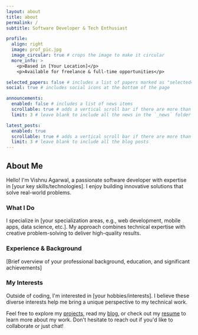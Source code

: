 ```yaml
---
layout: about
title: about
permalink: /
subtitle: Software Developer & Tech Enthusiast

profile:
  align: right
  image: prof_pic.jpg
  image_circular: true # crops the image to make it circular
  more_info: >
    <p>Based in [Your Location]</p>
    <p>Available for freelance & full-time opportunities</p>

selected_papers: false # includes a list of papers marked as "selected={true}"
social: true # includes social icons at the bottom of the page

announcements:
  enabled: false # includes a list of news items
  scrollable: true # adds a vertical scroll bar if there are more than 3 news items
  limit: 3 # leave blank to include all the news in the `_news` folder

latest_posts:
  enabled: true
  scrollable: true # adds a vertical scroll bar if there are more than 3 new posts items
  limit: 3 # leave blank to include all the blog posts
---
```


## About Me

Hello! I'm Vishnu Agarwal, a passionate software developer with expertise in [your key skills/technologies]. I enjoy building innovative solutions that solve real-world problems.

### What I Do

I specialize in [your specialization areas, e.g., web development, mobile apps, data science, etc.]. My approach combines technical expertise with creative problem-solving to deliver high-quality results.

### Experience & Background

[Brief overview of your professional background, education, and significant achievements]

### My Interests

Outside of coding, I'm interested in [your hobbies/interests]. I believe these diverse interests help me bring a unique perspective to my technical work.

Feel free to explore my [projects](/projects/), read my [blog](/blog/), or check out my [resume](/cv/) to learn more about my work. Don't hesitate to reach out if you'd like to collaborate or just chat!
